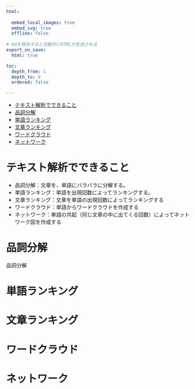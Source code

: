 ```yaml
---
html:
  
  embed_local_images: true
  embed_svg: true
  offline: false
  
# mdを保存すると自動的にHTMLが生成される
export_on_save:
  html: true

toc:
  depth_from: 1
  depth_to: 6
  ordered: false

---
```



<!-- @import "[TOC]" {cmd="toc" depthFrom=1 depthTo=6 orderedList=false} -->

<!-- code_chunk_output -->

- [テキスト解析でできること](#テキスト解析でできること)
- [品詞分解](#品詞分解)
- [単語ランキング](#単語ランキング)
- [文章ランキング](#文章ランキング)
- [ワードクラウド](#ワードクラウド)
- [ネットワーク](#ネットワーク)

<!-- /code_chunk_output -->


# テキスト解析でできること

- 品詞分解：文章を、単語にバラバラに分解する。
- 単語ランキング：単語を出現回数によってランキングする。
- 文章ランキング：文章を単語の出現回数によってランキングする
- ワードクラウド：単語からワードクラウドを作成する
- ネットワーク：単語の共起（同じ文章の中に出てくる回数）によってネットワーク図を作成する

# 品詞分解

品詞分解

# 単語ランキング

# 文章ランキング

# ワードクラウド

# ネットワーク
